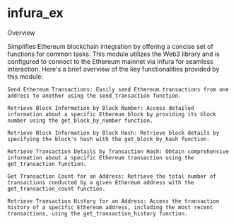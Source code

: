 # infura_ex



Overview

Simplifies Ethereum blockchain integration by offering a concise set of functions for common tasks. This module utilizes the Web3 library and is configured to connect to the Ethereum mainnet via Infura for seamless interaction. Here's a brief overview of the key functionalities provided by this module:

    Send Ethereum Transactions: Easily send Ethereum transactions from one address to another using the send_transaction function.

    Retrieve Block Information by Block Number: Access detailed information about a specific Ethereum block by providing its block number using the get_block_by_number function.

    Retrieve Block Information by Block Hash: Retrieve block details by specifying the block's hash with the get_block_by_hash function.

    Retrieve Transaction Details by Transaction Hash: Obtain comprehensive information about a specific Ethereum transaction using the get_transaction function.

    Get Transaction Count for an Address: Retrieve the total number of transactions conducted by a given Ethereum address with the get_transaction_count function.

    Retrieve Transaction History for an Address: Access the transaction history of a specific Ethereum address, including the most recent transactions, using the get_transaction_history function.

